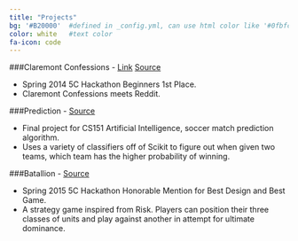 ```yaml
---
title: "Projects"
bg: '#B20000'  #defined in _config.yml, can use html color like '#0fbfcf'
color: white   #text color
fa-icon: code
---
```


###Claremont Confessions - [Link][confess] [Source][gitconfess]

- Spring 2014 5C Hackathon Beginners 1st Place.
- Claremont Confessions meets Reddit. 

###Prediction - [Source][gitpred]

- Final project for CS151 Artificial Intelligence, soccer match prediction algorithm.
- Uses a variety of classifiers off of Scikit to figure out when given two teams, which team has the higher probability of winning.

###Batallion - [Source][gitbatt]

- Spring 2015 5C Hackathon Honorable Mention for Best Design and Best Game.
- A strategy game inspired from Risk. Players can position their three classes of units and play against another in attempt for ultimate dominance. 

[confess]: http://claremontconfessions.herokuapp.com/
[gitconfess]: https://github.com/patrickshao/claremont_confessions
[gitbatt]:https://github.com/patrickshao/battalion
[gitpred]:https://github.com/patrickshao/prediction
